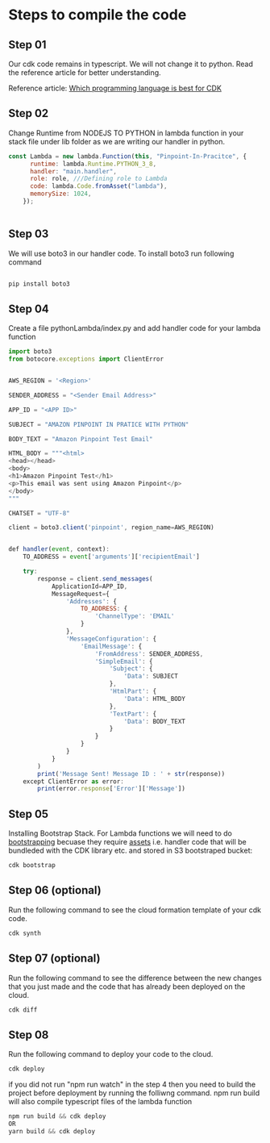 
# Steps to compile the code

## Step 01

Our cdk code remains in typescript. We will not change it to python. Read the reference article for better understanding.

Reference article:
[Which programming language is best for CDK ](https://awsmaniac.com/which-programming-language-is-the-best-for-aws-cdk/)

## Step 02

Change Runtime from NODEJS TO PYTHON in lambda function in your stack file under lib folder as we are writing our handler in python.

```javascript
const Lambda = new lambda.Function(this, "Pinpoint-In-Pracitce", {
      runtime: lambda.Runtime.PYTHON_3_8,
      handler: "main.handler",
      role: role, ///Defining role to Lambda
      code: lambda.Code.fromAsset("lambda"),
      memorySize: 1024,
    });
    
```

## Step 03
We will use boto3 in our handler code. To install boto3 run following command

```python

pip install boto3

```


## Step 04

Create a file pythonLambda/index.py and add handler code for your lambda function

```javascript
import boto3
from botocore.exceptions import ClientError


AWS_REGION = '<Region>'

SENDER_ADDRESS = "<Sender Email Address>"

APP_ID = "<APP ID>"

SUBJECT = "AMAZON PINPOINT IN PRATICE WITH PYTHON"

BODY_TEXT = "Amazon Pinpoint Test Email"

HTML_BODY = """<html>
<head></head>
<body>
<h1>Amazon Pinpoint Test</h1>
<p>This email was sent using Amazon Pinpoint</p>
</body>
"""

CHATSET = "UTF-8"

client = boto3.client('pinpoint', region_name=AWS_REGION)


def handler(event, context):
    TO_ADDRESS = event['arguments']['recipientEmail']

    try:
        response = client.send_messages(
            ApplicationId=APP_ID,
            MessageRequest={
                'Addresses': {
                    TO_ADDRESS: {
                        'ChannelType': 'EMAIL'
                    }
                },
                'MessageConfiguration': {
                    'EmailMessage': {
                        'FromAddress': SENDER_ADDRESS,
                        'SimpleEmail': {
                            'Subject': {
                                'Data': SUBJECT
                            },
                            'HtmlPart': {
                                'Data': HTML_BODY
                            },
                            'TextPart': {
                                'Data': BODY_TEXT
                            }
                        }
                    }
                }
            }
        )
        print('Message Sent! Message ID : ' + str(response))
    except ClientError as error:
        print(error.response['Error']['Message'])
```

## Step 05
Installing Bootstrap Stack. 
For Lambda functions we will need to do [bootstrapping](https://docs.aws.amazon.com/cdk/latest/guide/bootstrapping.html) becuase they require [assets](https://docs.aws.amazon.com/cdk/latest/guide/assets.html) i.e. handler code that will be bundleded with the CDK library etc. and stored in S3 bootstraped bucket:

```javascript
cdk bootstrap
```


## Step 06 (optional)

Run the following command to see the cloud formation template of your cdk code.

```javascript
cdk synth
```

## Step 07 (optional)

Run the following command to see the difference between the new changes that you just made and the code that has already been deployed on the cloud.
```javascript
cdk diff
```


## Step 08

Run the following command to deploy your code to the cloud. 

```javascript
cdk deploy
```

if you did not run "npm run watch" in the step 4 then you need to build the project before deployment by running the folliwng command. npm run build will also compile typescript files of the lambda function

```javascript
npm run build && cdk deploy
OR
yarn build && cdk deploy
```


